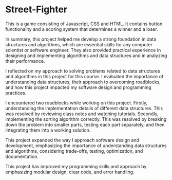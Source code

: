 # Street-Fighter
This is a game consisting of Javascript, CSS and HTML. It contains button functionality and a scoring system that determines a winner and a loser.

In summary,
this project helped me develop a strong foundation in data structures and algorithms, which are essential skills for any computer scientist or software engineer. They also provided practical experience in designing and implementing algorithms and data structures and in analyzing their performance.

I reflected on my approach to solving problems related to data structures and algorithms in this project for this course. I evaluated the importance of understanding data structures, their approach to overcoming roadblocks, and how this project impacted my software design and programming practices.

I encountered two roadblocks while working on this project. Firstly, understanding the implementation details of different data structures. This was resolved by reviewing class notes and watching tutorials. Secondly, implementing the sorting algorithm correctly. This was resolved by breaking down the problem into smaller parts, testing each part separately, and then integrating them into a working solution.

This project expanded the way I approach software design and development, emphasizing the importance of understanding data structures and algorithms, considering trade-offs, testing, optimization, and documentation.

This project has improved my programming skills and approach by emphasizing modular design, clear code, and error handling.
